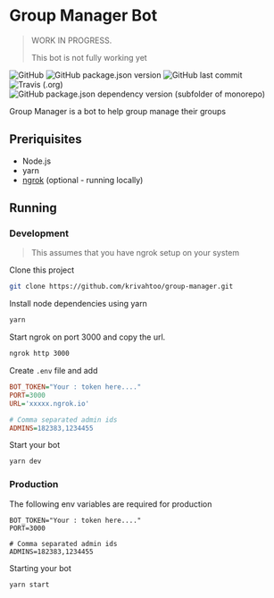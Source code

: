 # Group Manager Bot

> WORK IN PROGRESS.
>
> This bot is not fully working yet

![GitHub](https://img.shields.io/github/license/krivahtoo/group-manager)
![GitHub package.json version](https://img.shields.io/github/package-json/v/krivahtoo/group-manager)
![GitHub last commit](https://img.shields.io/github/last-commit/krivahtoo/group-manager)
![Travis (.org)](https://img.shields.io/travis/krivahtoo/group-manager)
![GitHub package.json dependency version (subfolder of monorepo)](https://img.shields.io/github/package-json/dependency-version/krivahtoo/group-manager/telegraf)

Group Manager is a bot to help group manage their groups

## Preriquisites

- Node.js
- yarn
- [ngrok](https://ngrok.com) (optional - running locally)

## Running

### Development

> This assumes that you have ngrok setup on your system

Clone this project

```sh
git clone https://github.com/krivahtoo/group-manager.git
```

Install node dependencies using yarn

```sh
yarn
```

Start ngrok on port 3000 and copy the url.

```sh
ngrok http 3000
```

Create `.env` file and add

```ini
BOT_TOKEN="Your : token here...."
PORT=3000
URL='xxxxx.ngrok.io'

# Comma separated admin ids
ADMINS=182383,1234455
```

Start your bot

```sh
yarn dev
```

### Production

The following env variables are required for production

```
BOT_TOKEN="Your : token here...."
PORT=3000

# Comma separated admin ids
ADMINS=182383,1234455
```

Starting your bot

```sh
yarn start
```

